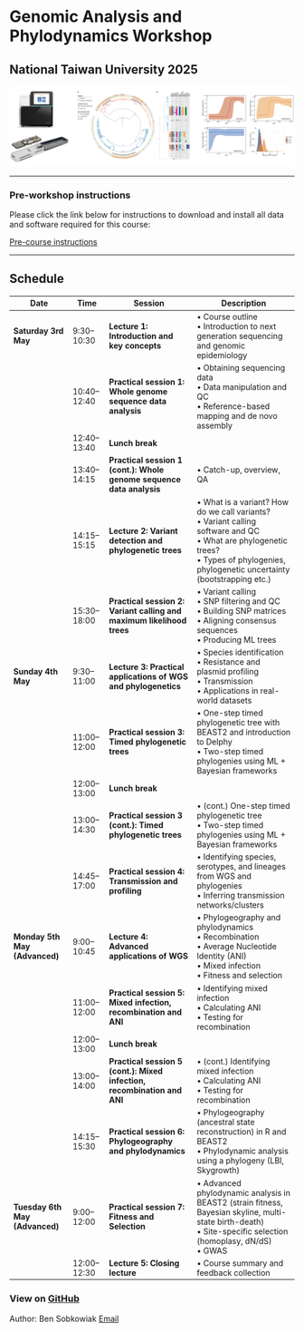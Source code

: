 # Genomic Analysis and Phylodynamics Workshop 
## National Taiwan University 2025


![Title Image](Sequence_trees.png)


---


### Pre-workshop instructions

Please click the link below for instructions to download and install all data and software required for this course:

[Pre-course instructions](PreCourse_instructions.md)

---

## Schedule


| Date            | Time         | Session                                                         | Description                                                                                                                                              |
|------------------|--------------|------------------------------------------------------------------|----------------------------------------------------------------------------------------------------------------------------------------------------------|
| **Saturday 3rd May** | 9:30–10:30   | **Lecture 1: Introduction and key concepts**                    | • Course outline<br>• Introduction to next generation sequencing and genomic epidemiology                                                               |
|                  | 10:40–12:40  | **Practical session 1: Whole genome sequence data analysis**    | • Obtaining sequencing data<br>• Data manipulation and QC<br>• Reference-based mapping and de novo assembly                                             |
|                  | 12:40–13:40  | **Lunch break**                                                 |                                                                                                                                                          |
|                  | 13:40–14:15  | **Practical session 1 (cont.): Whole genome sequence data analysis** | • Catch-up, overview, QA                                                                                                                           |
|                  | 14:15–15:15  | **Lecture 2: Variant detection and phylogenetic trees**         | • What is a variant? How do we call variants?<br>• Variant calling software and QC<br>• What are phylogenetic trees?<br>• Types of phylogenies, phylogenetic uncertainty (bootstrapping etc.) |
|                  | 15:30–18:00  | **Practical session 2: Variant calling and maximum likelihood trees** | • Variant calling<br>• SNP filtering and QC<br>• Building SNP matrices<br>• Aligning consensus sequences<br>• Producing ML trees                  |
| **Sunday 4th May** | 9:30–11:00   | **Lecture 3: Practical applications of WGS and phylogenetics**  | • Species identification<br>• Resistance and plasmid profiling<br>• Transmission<br>• Applications in real-world datasets                               |
|                  | 11:00–12:00  | **Practical session 3: Timed phylogenetic trees**              | • One-step timed phylogenetic tree with BEAST2 and introduction to Delphy<br>• Two-step timed phylogenies using ML + Bayesian frameworks                 |
|                  | 12:00–13:00  | **Lunch break**                                                 |                                                                                                                                                          |
|                  | 13:00–14:30  | **Practical session 3 (cont.): Timed phylogenetic trees**      | • (cont.) One-step timed phylogenetic tree <br>• Two-step timed phylogenies using ML + Bayesian frameworks                                               |
|                  | 14:45–17:00  | **Practical session 4: Transmission and profiling**            | • Identifying species, serotypes, and lineages from WGS and phylogenies<br>• Inferring transmission networks/clusters                                   |
| **Monday 5th May (Advanced)** | 9:00–10:45   | **Lecture 4: Advanced applications of WGS**                     | • Phylogeography and phylodynamics<br>• Recombination<br>• Average Nucleotide Identity (ANI)<br>• Mixed infection<br>• Fitness and selection             |
|                  | 11:00–12:00  | **Practical session 5: Mixed infection, recombination and ANI**| • Identifying mixed infection<br>• Calculating ANI<br>• Testing for recombination                                                                        |
|                  | 12:00–13:00  | **Lunch break**                                                 |                                                                                                                                                          |
|                  | 13:00–14:00  | **Practical session 5 (cont.): Mixed infection, recombination and ANI** | • (cont.) Identifying mixed infection<br>• Calculating ANI<br>• Testing for recombination                                                       |
|                  | 14:15–15:30  | **Practical session 6: Phylogeography and phylodynamics**      | • Phylogeography (ancestral state reconstruction) in R and BEAST2<br>• Phylodynamic analysis using a phylogeny (LBI, Skygrowth)                         |
| **Tuesday 6th May (Advanced)** | 9:00–12:00   | **Practical session 7: Fitness and Selection**                  | • Advanced phylodynamic analysis in BEAST2 (strain fitness, Bayesian skyline, multi-state birth-death)<br>• Site-specific selection (homoplasy, dN/dS)<br>• GWAS |
|                  | 12:00–12:30  | **Lecture 5: Closing lecture**                                  | • Course summary and feedback collection                                                                                                                 |



### View on [GitHub](https://github.com/bensobkowiak/GenomicsCourse/)

Author: Ben Sobkowiak [Email](mailto:b.sobkowiak.12@ucl.ac.uk)
